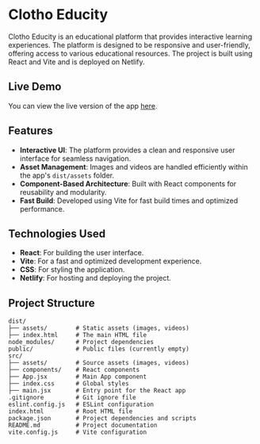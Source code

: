 # Clotho Educity

Clotho Educity is an educational platform that provides interactive learning experiences. 
The platform is designed to be responsive and user-friendly, offering access to various educational resources. 
The project is built using React and Vite and is deployed on Netlify.

## Live Demo

You can view the live version of the app [here](https://clotho-educity.netlify.app/).

## Features

- **Interactive UI**: The platform provides a clean and responsive user interface for seamless navigation.
- **Asset Management**: Images and videos are handled efficiently within the app's `dist/assets` folder.
- **Component-Based Architecture**: Built with React components for reusability and modularity.
- **Fast Build**: Developed using Vite for fast build times and optimized performance.

## Technologies Used

- **React**: For building the user interface.
- **Vite**: For a fast and optimized development experience.
- **CSS**: For styling the application.
- **Netlify**: For hosting and deploying the project.

## Project Structure

```plaintext
dist/
├── assets/        # Static assets (images, videos)
├── index.html     # The main HTML file
node_modules/      # Project dependencies
public/            # Public files (currently empty)
src/
├── assets/        # Source assets (images, videos)
├── components/    # React components
├── App.jsx        # Main App component
├── index.css      # Global styles
├── main.jsx       # Entry point for the React app
.gitignore         # Git ignore file
eslint.config.js   # ESLint configuration
index.html         # Root HTML file
package.json       # Project dependencies and scripts
README.md          # Project documentation
vite.config.js     # Vite configuration
